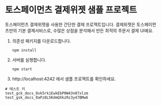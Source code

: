 # 토스페이먼츠 결제위젯 샘플 프로젝트

토스페이먼츠 결제위젯을 사용한 간단한 결제 프로젝트입니다. 결제위젯은 토스페이먼츠만의 기본 결제서비스로, 수많은 상점을 분석해서 만든 최적의 주문서 결제 UI예요.

1. 의존성 패키지를 다운로드합니다.

   ```
   npm install
   ```

2. 서버를 실행합니다.

   ```
   npm start
   ```

3. http://localhost:4242 에서 샘플 프로젝트를 확인하세요.

```
# 테스트 키
test_gck_docs_Ovk5rk1EwkEbP0W43n07xlzm
test_gsk_docs_OaPz8L5KdmQXkzRz3y47BMw6
```
